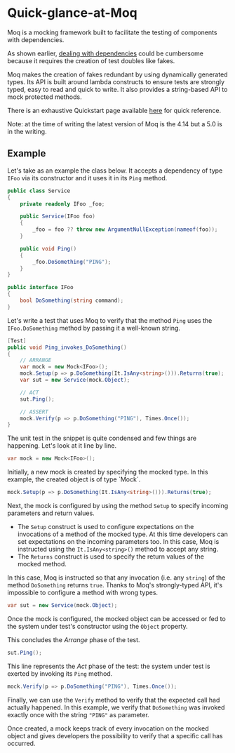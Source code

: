 # Quick-glance-at-Moq

Moq is a mocking framework built to facilitate the testing of components with dependencies.

As shown earlier, [dealing with dependencies](https://github.com/emgdev/unit-testing-csharp/tree/c1e06f02ecb67288bafa6a2fe26e4d233f910b0e/docs/Dealing-with-dependencies/README.md) could be cumbersome because it requires the creation of test doubles like fakes.

Moq makes the creation of fakes redundant by using dynamically generated types. Its API is built around lambda constructs to ensure tests are strongly typed, easy to read and quick to write. It also provides a string-based API to mock protected methods.

There is an exhaustive Quickstart page available [here](https://github.com/Moq/moq4/wiki/Quickstart) for quick reference.

Note: at the time of writing the latest version of Moq is the 4.14 but a 5.0 is in the writing.

## Example

Let's take as an example the class below. It accepts a dependency of type `IFoo` via its constructor and it uses it in its `Ping` method.

```csharp
public class Service
{
    private readonly IFoo _foo;

    public Service(IFoo foo)
    {
        _foo = foo ?? throw new ArgumentNullException(nameof(foo));
    }

    public void Ping()
    {
        _foo.DoSomething("PING");
    }
}

public interface IFoo
{
    bool DoSomething(string command);
}
```

Let's write a test that uses Moq to verify that the method `Ping` uses the `IFoo.DoSomething` method by passing it a well-known string.

```csharp
[Test]
public void Ping_invokes_DoSomething()
{
    // ARRANGE
    var mock = new Mock<IFoo>();
    mock.Setup(p => p.DoSomething(It.IsAny<string>())).Returns(true);
    var sut = new Service(mock.Object);

    // ACT
    sut.Ping();

    // ASSERT
    mock.Verify(p => p.DoSomething("PING"), Times.Once());
}
```

The unit test in the snippet is quite condensed and few things are happening. Let's look at it line by line.

```csharp
var mock = new Mock<IFoo>();
```

Initially, a new mock is created by specifying the mocked type. In this example, the created object is of type \`Mock´.

```csharp
mock.Setup(p => p.DoSomething(It.IsAny<string>())).Returns(true);
```

Next, the mock is configured by using the method `Setup` to specify incoming parameters and return values.

* The `Setup` construct is used to configure expectations on the invocations of a method of the mocked type. At this time developers can set expectations on the incoming parameters too. In this case, Moq is instructed using the `It.IsAny<string>()` method to accept any string.
* The `Returns` construct is used to specify the return values of the mocked method.

In this case, Moq is instructed so that any invocation \(i.e. any `string`\) of the method `DoSomething` returns `true`. Thanks to Moq's strongly-typed API, it's impossible to configure a method with wrong types.

```csharp
var sut = new Service(mock.Object);
```

Once the mock is configured, the mocked object can be accessed or fed to the system under test's constructor using the `Object` property.

This concludes the _Arrange_ phase of the test.

```csharp
sut.Ping();
```

This line represents the _Act_ phase of the test: the system under test is exerted by invoking its `Ping` method.

```csharp
mock.Verify(p => p.DoSomething("PING"), Times.Once());
```

Finally, we can use the `Verify` method to verify that the expected call had actually happened. In this example, we verify that `DoSomething` was invoked exactly once with the string `"PING"` as parameter.

Once created, a mock keeps track of every invocation on the mocked object and gives developers the possibility to verify that a specific call has occurred.

